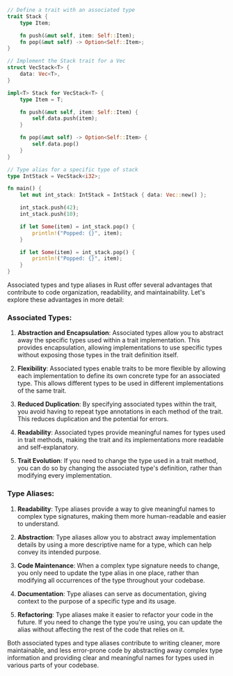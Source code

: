 

```rust
// Define a trait with an associated type
trait Stack {
    type Item;

    fn push(&mut self, item: Self::Item);
    fn pop(&mut self) -> Option<Self::Item>;
}

// Implement the Stack trait for a Vec
struct VecStack<T> {
    data: Vec<T>,
}

impl<T> Stack for VecStack<T> {
    type Item = T;

    fn push(&mut self, item: Self::Item) {
        self.data.push(item);
    }

    fn pop(&mut self) -> Option<Self::Item> {
        self.data.pop()
    }
}

// Type alias for a specific type of stack
type IntStack = VecStack<i32>;

fn main() {
    let mut int_stack: IntStack = IntStack { data: Vec::new() };

    int_stack.push(42);
    int_stack.push(10);

    if let Some(item) = int_stack.pop() {
        println!("Popped: {}", item);
    }

    if let Some(item) = int_stack.pop() {
        println!("Popped: {}", item);
    }
}
```


Associated types and type aliases in Rust offer several advantages that contribute to code organization, readability, and maintainability. Let's explore these advantages in more detail:

### Associated Types:

1. **Abstraction and Encapsulation**: Associated types allow you to abstract away the specific types used within a trait implementation. This provides encapsulation, allowing implementations to use specific types without exposing those types in the trait definition itself.

2. **Flexibility**: Associated types enable traits to be more flexible by allowing each implementation to define its own concrete type for an associated type. This allows different types to be used in different implementations of the same trait.

3. **Reduced Duplication**: By specifying associated types within the trait, you avoid having to repeat type annotations in each method of the trait. This reduces duplication and the potential for errors.

4. **Readability**: Associated types provide meaningful names for types used in trait methods, making the trait and its implementations more readable and self-explanatory.

5. **Trait Evolution**: If you need to change the type used in a trait method, you can do so by changing the associated type's definition, rather than modifying every implementation.

### Type Aliases:

1. **Readability**: Type aliases provide a way to give meaningful names to complex type signatures, making them more human-readable and easier to understand.

2. **Abstraction**: Type aliases allow you to abstract away implementation details by using a more descriptive name for a type, which can help convey its intended purpose.

3. **Code Maintenance**: When a complex type signature needs to change, you only need to update the type alias in one place, rather than modifying all occurrences of the type throughout your codebase.

4. **Documentation**: Type aliases can serve as documentation, giving context to the purpose of a specific type and its usage.

5. **Refactoring**: Type aliases make it easier to refactor your code in the future. If you need to change the type you're using, you can update the alias without affecting the rest of the code that relies on it.

Both associated types and type aliases contribute to writing cleaner, more maintainable, and less error-prone code by abstracting away complex type information and providing clear and meaningful names for types used in various parts of your codebase.